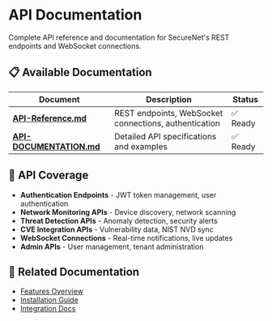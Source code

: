 # API Documentation

Complete API reference and documentation for SecureNet's REST endpoints and WebSocket connections.

## 📋 Available Documentation

| Document | Description | Status |
|----------|-------------|--------|
| **[API-Reference.md](API-Reference.md)** | REST endpoints, WebSocket connections, authentication | ✅ Ready |
| **[API-DOCUMENTATION.md](API-DOCUMENTATION.md)** | Detailed API specifications and examples | ✅ Ready |

## 🎯 API Coverage

- **Authentication Endpoints** - JWT token management, user authentication
- **Network Monitoring APIs** - Device discovery, network scanning
- **Threat Detection APIs** - Anomaly detection, security alerts
- **CVE Integration APIs** - Vulnerability data, NIST NVD sync
- **WebSocket Connections** - Real-time notifications, live updates
- **Admin APIs** - User management, tenant administration

## 🔗 Related Documentation

- [Features Overview](../features/FEATURES.md)
- [Installation Guide](../installation/INSTALLATION.md)
- [Integration Docs](../integration/README.md) 